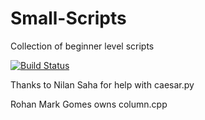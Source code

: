 # Small-Scripts
Collection of beginner level scripts

[![Build Status](https://travis-ci.org/reikdas/Small-Scripts.svg?branch=master)](https://travis-ci.org/reikdas/Small-Scripts)

Thanks to Nilan Saha for help with caesar.py

Rohan Mark Gomes owns column.cpp
